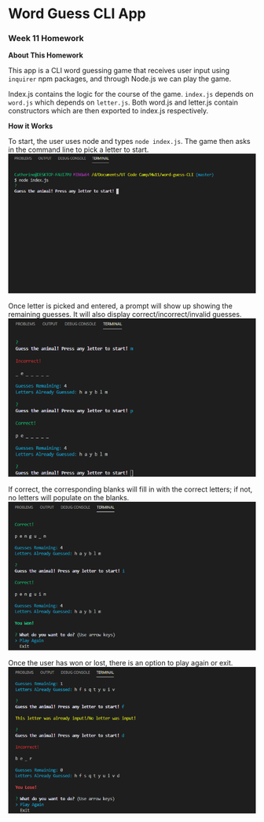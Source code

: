 # Word Guess CLI App

### Week 11 Homework
**About This Homework**

This app is a CLI word guessing game that receives user input using `inquirer` npm packages, and through Node.js we can play the game.

Index.js contains the logic for the course of the game. `index.js` depends on `word.js` which depends on `letter.js`. Both word.js and letter.js contain constructors which are then exported to index.js respectively. 


**How it Works**

To start, the user uses node and types `node index.js`. The game then asks in the command line to pick a letter to start.
![Starting Point](/images/CLI-1-start.png)

Once letter is picked and entered, a prompt will show up showing the remaining guesses. It will also display correct/incorrect/invalid guesses. 
![Correct and Incorrect Choices Displayed](/images/CLI-2-correct-incorrect.png)

If correct, the corresponding blanks will fill in with the correct letters; if not, no letters will populate on the blanks.
![Correct Guess and Win! Option to Exit or Play Again](/images/CLI-3-win.png)

Once the user has won or lost, there is an option to play again or exit.
![Invalid Option, Incorrect Guess, and Loss! Option to Exit or Play Again](/images/CLI-4-invalid-lose.png)


